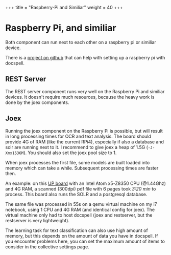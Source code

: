 +++
title = "Raspberry-Pi and Similiar"
weight = 40
+++

# Raspberry Pi, and similiar

Both component can run next to each other on a raspberry pi or
similiar device.

There is a [project on
github](https://github.com/docspell/rpi-scripts) that can help with
setting up a raspberry pi with docspell.


## REST Server

The REST server component runs very well on the Raspberry Pi and
similiar devices. It doesn't require much resources, because the heavy
work is done by the joex components.


## Joex

Running the joex component on the Raspberry Pi is possible, but will
result in long processing times for OCR and text analysis. The board
should provide 4G of RAM (like the current RPi4), especially if also a
database and solr are running next to it. I recommend to give joex a
heap of 1.5G (`-J-Xmx1536M`). You should also set the joex pool size
to 1.

When joex processes the first file, some models are built loaded into
memory which can take a while. Subsequent processing times are faster
then.

An example: on this [UP
board](https://up-board.org/up/specifications/) with an Intel Atom
x5-Z8350 CPU (@1.44Ghz) and 4G RAM, a scanned (300dpi) pdf file with 6
pages took *3:20 min* to process. This board also runs the SOLR and a
postgresql database.

The same file was processed in 55s on a qemu virtual machine on my i7
notebook, using 1 CPU and 4G RAM (and identical config for joex). The
virtual machine only had to host docspell (joex and restserver, but
the restserver is very lightweight).

The learning task for text classification can also use high amount of
memory, but this depends on the amount of data you have in docspell.
If you encounter problems here, you can set the maximum amount of
items to consider in the collective settings page.
